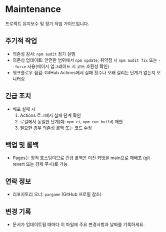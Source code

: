 # Maintenance

프로젝트 유지보수 및 정기 작업 가이드입니다.

## 주기적 작업
- 의존성 감사: `npm audit` 정기 실행
- 의존성 업데이트: 안전한 범위에서 `npm update`; 취약점 시 `npm audit fix` 또는 `--force` 사용(메이저 업그레이드 시 코드 호환성 확인)
- 워크플로우 점검: GitHub Actions에서 실패 횟수나 오래 걸리는 단계가 없는지 모니터링

## 긴급 조치
- 배포 실패 시
  1. Actions 로그에서 실패 단계 확인
  2. 로컬에서 동일한 단계(예: `npm ci`, `npm run build`) 재현
  3. 필요한 경우 의존성 롤백 또는 코드 수정

## 백업 및 롤백
- Pages는 정적 호스팅이므로 긴급 롤백은 이전 커밋을 main으로 재배포 (git revert 또는 강제 푸시)로 가능

## 연락 정보
- 리포지토리 오너: `pargame` (GitHub 프로필 참조)

## 변경 기록
- 문서가 업데이트될 때마다 이 파일에 주요 변경사항과 날짜를 기록하세요.
